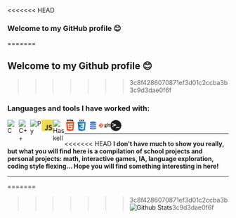 <<<<<<< HEAD
### Welcome to my GitHub profile :blush:
=======
## Welcome to my Github profile :blush:
>>>>>>> 3c8f4286070871ef3d01c2ccba3b3c9d3dae0f6f

### Languages and tools I have worked with:

[<img align="left" alt="C" width="26px" src="https://techwizard.netlify.app/Assets/C.png" />](https://github.com/QuentindiMeo/Project-Euler)
[<img align="left" alt="C++" width="26px" src="https://user-images.githubusercontent.com/42747200/46140125-da084900-c26d-11e8-8ea7-c45ae6306309.png" />](https://github.com/QuentindiMeo/Quoter)
[<img align="left" alt="Py" width="26px" src="https://upload.wikimedia.org/wikipedia/commons/thumb/c/c3/Python-logo-notext.svg/1024px-Python-logo-notext.svg.png" />](https://github.com/QuentindiMeo/python-chess)
[<img align="left" alt="JS" width="26px" src="https://raw.githubusercontent.com/github/explore/80688e429a7d4ef2fca1e82350fe8e3517d3494d/topics/javascript/javascript.png" />](https://github.com/QuentindiMeo/IllaVita)
[<img align="left" alt="Haskell" width="26px" src="https://img.stackshare.io/service/1069/oCgm29k9.png" />](https://github.com/QuentindiMeo)
[<img align="left" alt="HTML" width="26px" src="https://raw.githubusercontent.com/github/explore/80688e429a7d4ef2fca1e82350fe8e3517d3494d/topics/html/html.png" />](https://github.com/QuentindiMeo/IllaVita)
[<img align="left" alt="CSS" width="26px" src="https://raw.githubusercontent.com/github/explore/80688e429a7d4ef2fca1e82350fe8e3517d3494d/topics/css/css.png" />](https://github.com/QuentindiMeo/IllaVita)
[<img align="left" alt="SQL" width="26px" src="https://raw.githubusercontent.com/github/explore/80688e429a7d4ef2fca1e82350fe8e3517d3494d/topics/sql/sql.png" />](https://github.com/QuentindiMeo)
[<img align="left" alt="Git" width="26px" src="https://raw.githubusercontent.com/github/explore/80688e429a7d4ef2fca1e82350fe8e3517d3494d/topics/git/git.png" />](https://github.com/QuentindiMeo)
[<img align="left" alt="Terminal" width="26px" src="https://raw.githubusercontent.com/github/explore/80688e429a7d4ef2fca1e82350fe8e3517d3494d/topics/terminal/terminal.png" />](https://github.com/QuentindiMeo)

<br />

---

<<<<<<< HEAD
<b>I don't have much to show you really, but what you will find here is a compilation of school projects and personal projects: math, interactive games, IA, language exploration, coding style flexing... Hope you will find something interesting in here!</b>

---

=======
>>>>>>> 3c8f4286070871ef3d01c2ccba3b3c9d3dae0f6f
[<img align="left" alt="Github Stats" src="https://github-readme-stats.vercel.app/api?username=QuentindiMeo&count_private=true&include_all_commits=true&show_icons=true&hide_border=true" />]()
